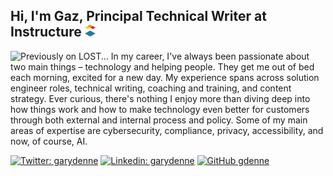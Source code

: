 <H2>Hi, I'm Gaz, Principal Technical Writer at Instructure <img src="https://github.com/gdenne/gdenne/blob/main/content/inst_bug.png" alt="Instructure Logo"> </H2> 

<img src="https://github.com/gdenne/gdenne/blob/main/content/the_island.png" alt="Previously on LOST...">
In my career, I've always been passionate about two main things – technology and helping people. They get me out of bed each morning, excited for a new day. My experience spans across solution engineer roles, technical writing, coaching and training, and content strategy. Ever curious, there's nothing I enjoy more than diving deep into how things work and how to make technology even better for customers through both external and internal process and policy. Some of my main areas of expertise are cybersecurity, compliance, privacy, accessibility, and now, of course, AI.
<p>

[![Twitter: garydenne](https://img.shields.io/twitter/follow/garydenne?style=social)](https://twitter.com/garydenne)
[![Linkedin: garydenne](https://img.shields.io/badge/-garydenne-blue?style=flat-square&logo=Linkedin&logoColor=white&link=https://www.linkedin.com/in/garydenne/)](https://www.linkedin.com/in/garydenne/)
[![GitHub gdenne](https://img.shields.io/github/followers/gdenne?label=follow&style=social)](https://github.com/gdenne)
</p>
